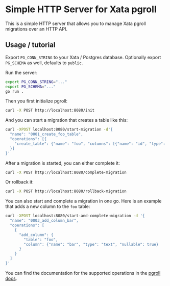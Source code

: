 # Simple HTTP Server for Xata pgroll

This is a simple HTTP server that allows you to manage Xata pgroll migrations over an HTTP API.

## Usage / tutorial

Export `PG_CONN_STRING` to your Xata / Postgres database. Optionally export `PG_SCHEMA` as well, defaults to `public`.

Run the server:

```bash
export PG_CONN_STRING="..."
export PG_SCHEMA="..."
go run .
```

Then you first initialize pgroll:

```bash
curl -X POST http://localhost:8080/init
```

And you can start a migration that creates a table like this:

```bash
curl -XPOST localhost:8080/start-migration -d'{                                                   
  "name": "0001_create_foo_table",
  "operations": [{
    "create_table": {"name": "foo", "columns": [{"name": "id", "type": "serial", "pk": true}]}
  }]
}'
```

After a migration is started, you can either complete it:

```bash
curl -X POST http://localhost:8080/complete-migration
```

Or rollback it:

```bash
curl -X POST http://localhost:8080/rollback-migration
```

You can also start and complete a migration in one go. Here is an example that adds a new column to the `foo` table:

```bash
curl -XPOST localhost:8080/start-and-complete-migration -d '{
  "name": "0003_add_column_bar", 
  "operations": [
    {
      "add_column": {
        "table": "foo",
        "column": {"name": "bar", "type": "text", "nullable": true}
      }
    }
  ]
}'
```

You can find the documentation for the supported operations in the [pgroll docs](https://pgroll.com/docs/latest/operations/add_column).
